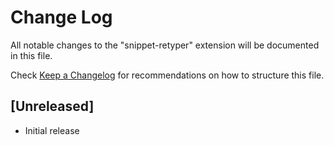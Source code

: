 # Change Log

All notable changes to the "snippet-retyper" extension will be documented in this file.

Check [Keep a Changelog](http://keepachangelog.com/) for recommendations on how to structure this file.

## [Unreleased]

- Initial release